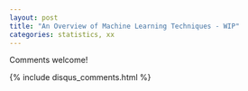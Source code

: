 ```yaml
---
layout: post
title: "An Overview of Machine Learning Techniques - WIP"
categories: statistics, xx
---
```

 

Comments welcome!

{% include disqus_comments.html %}
